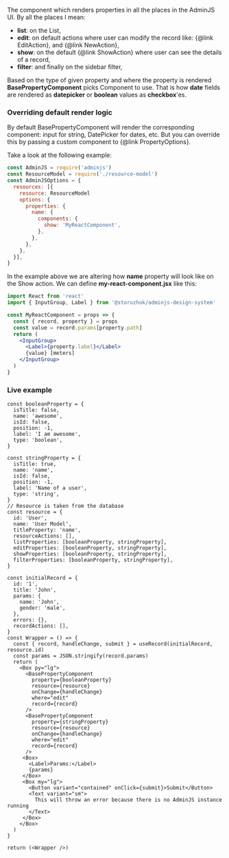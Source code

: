 The component which renders properties in all the places in the AdminJS UI. By all the
places I mean:

- **list**: on the List,
- **edit**: on default actions where user can modify the record like: {@link EditAction}, and {@link NewAction},
- **show**: on the default {@link ShowAction} where user can see the details of a record,
- **filter**: and finally on the sidebar filter,

Based on the type of given property and where the property is rendered **BasePropertyComponent**
picks Component to use. That is how **date** fields are rendered as **datepicker**
or **boolean** values as **checkbox**'es.

### Overriding default render logic

By default BasePropertyComponent will render the corresponding
component: input for string, DatePicker for dates, etc.
But you can override this by passing a custom component to {@link PropertyOptions}.

Take a look at the following example:

```javascript
const AdminJS = require('adminjs')
const ResourceModel = require('./resource-model')
const AdminJSOptions = {
  resources: [{
    resource: ResourceModel
    options: {
      properties: {
        name: {
          components: {
            show: 'MyReactComponent',
          },
        },
      },
    },
  }],
}
```

In the example above we are altering how **name** property will look
like on the Show action. We can define **my-react-component.jsx** like this:

```jsx
import React from 'react'
import { InputGroup, Label } from '@storozhok/adminjs-design-system'

const MyReactComponent = props => {
  const { record, property } = props
  const value = record.params[property.path]
  return (
    <InputGroup>
      <Label>{property.label}</Label>
      {value} [meters]
    </InputGroup>
  )
}
```

### Live example

```reactComponent
const booleanProperty = {
  isTitle: false,
  name: 'awesome',
  isId: false,
  position: -1,
  label: 'I am awesome',
  type: 'boolean',
}

const stringProperty = {
  isTitle: true,
  name: 'name',
  isId: false,
  position: -1,
  label: 'Name of a user',
  type: 'string',
}
// Resource is taken from the database
const resource = {
  id: 'User',
  name: 'User Model',
  titleProperty: 'name',
  resourceActions: [],
  listProperties: [booleanProperty, stringProperty],
  editProperties: [booleanProperty, stringProperty],
  showProperties: [booleanProperty, stringProperty],
  filterProperties: [booleanProperty, stringProperty],
}

const initialRecord = {
  id: '1',
  title: 'John',
  params: {
    name: 'John',
    gender: 'male',
  },
  errors: {},
  recordActions: [],
}
const Wrapper = () => {
  const { record, handleChange, submit } = useRecord(initialRecord, resource.id)
  const params = JSON.stringify(record.params)
  return (
    <Box py="lg">
      <BasePropertyComponent
        property={booleanProperty}
        resource={resource}
        onChange={handleChange}
        where="edit"
        record={record}
      />
      <BasePropertyComponent
        property={stringProperty}
        resource={resource}
        onChange={handleChange}
        where="edit"
        record={record}
      />
     <Box>
       <Label>Params:</Label>
       {params}
     </Box>
     <Box my="lg">
       <Button variant="contained" onClick={submit}>Submit</Button>
       <Text variant="sm">
         This will throw an error because there is no AdminJS instance running
       </Text>
     </Box>
    </Box>
  )
}

return (<Wrapper />)
```
